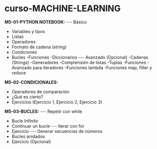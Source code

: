 # curso-MACHINE-LEARNING

**M5-01-PYTHON NOTEBOOK:**
--- Básico
- Variables y tipos
- Listas
- Operadores
- Formato de cadena (string)
- Condiciones
- Bucles
-Funciones
-Diccionarios
--- Avanzado (Opcional)
-Cadenas (Strings)
-Generadores
-Comprensión de listas
-Tuplas
-Funciones
-Avanzado para iteradores
-Funciones lambda
-Funciones map, filter y reduce


**M5-02-CONDICIONALES:**
- Operadores de comparación
- ¿Qué es cierto?
- Ejercicios (Ejercicio 1, Ejercicio 2, Ejercicio 3)

**M5-03-BUCLES:** 
--- Repetir con while
- Bucle Infinito
- Continuar un bucle
--- Iterar con for
- Ejercicio
--- Generar secuencias de números
- Bucles anidados
- Ejercicio (Opcional)


